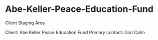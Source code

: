 # Abe-Keller-Peace-Education-Fund
Client Staging Area

Client: Abe Keller Peace Education Fund
Primary contact: Dori Cahn

